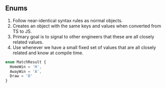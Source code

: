 ## Enums

1. Follow near-identical syntax rules as normal objects.
2. Creates an object with the same keys and values when converted from TS to JS.
3. Primary goal is to signal to other engineers that these are all closely related values.
4. Use whenever we have a small fixed set of values that are all closely related and know at compile time.

```typescript
enum MatchResult {
  HomeWin = 'H',
  AwayWin = 'A',
  Draw = 'D'
}
```
